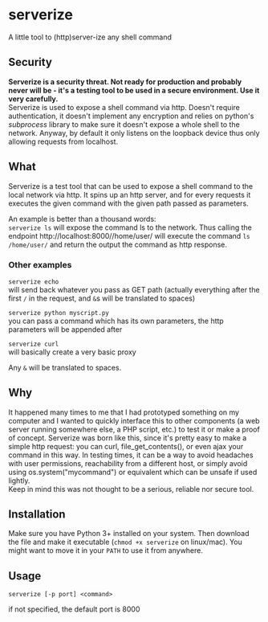# serverize
A little tool to (http)server-ize any shell command

## Security
**Serverize is a security threat. Not ready for production and probably never will be - it's a testing tool to be used in a secure environment. Use it very carefully.**  
Serverize is used to expose a shell command via http. Doesn't require authentication, it doesn't implement any encryption and relies on python's *subprocess* library to make sure it doesn't expose a whole shell to the network. Anyway, by default it only listens on the loopback device thus only allowing requests from localhost.  

## What
Serverize is a test tool that can be used to expose a shell command to the local network via http. It spins up an http server, and for every requests it executes the given command with the given path passed as parameters.

An example is better than a thousand words:  
`serverize ls`
will expose the command ls to the network. Thus calling the endpoint http://localhost:8000//home/user/ will execute the command `ls /home/user/` and return the output the command as http response.

### Other examples

`serverize echo`  
will send back whatever you pass as GET path (actually everything after the first `/` in the request, and `&`s will be translated to spaces)  

`serverize python myscript.py`  
you can pass a command which has its own parameters, the http parameters will be appended after

`serverize curl`  
will basically create a very basic proxy


Any `&` will be translated to spaces. 

## Why
It happened many times to me that I had prototyped something on my computer and I wanted to quickly interface this to other components (a web server running somewhere else, a PHP script, etc.) to test it or make a proof of concept. Serverize was born like this, since it's pretty easy to make a simple http request: you can curl, file_get_contents(), or even ajax your command in this way. In testing times, it can be a way to avoid headaches with user permissions, reachability from a different host, or simply avoid using os.system("mycommand") or equivalent which can be unsafe if used lightly.  
Keep in mind this was not thought to be a serious, reliable nor secure tool. 

## Installation
Make sure you have Python 3+ installed on your system. Then download the file and make it executable (`chmod +x serverize` on linux/mac). You might want to move it in your `PATH` to use it from anywhere.

## Usage
`serverize [-p port] <command> `

if not specified, the default port is 8000
